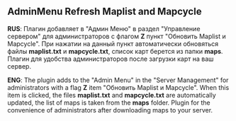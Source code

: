 ## AdminMenu Refresh Maplist and Mapcycle

**RUS**: Плагин добавляет в "Админ Меню" в раздел "Управление сервером" для администраторов с флагом **Z** пункт "Обновить Maplist и Mapcycle". При нажатии на данный пункт автоматически обновяться файлы **maplist.txt** и **mapcycle.txt**, список карт берется из папки **maps**. Плагин для удобства администраторов после загрузки карт на ваш сервер.

**ENG**: The plugin adds to the "Admin Menu" in the "Server Management" for administrators with a flag **Z** item "Обновить Maplist и Mapcycle". When this item is clicked, the files **maplist.txt** and **mapcycle.txt** are automatically updated, the list of maps is taken from the **maps** folder. Plugin for the convenience of administrators after downloading maps to your server.
